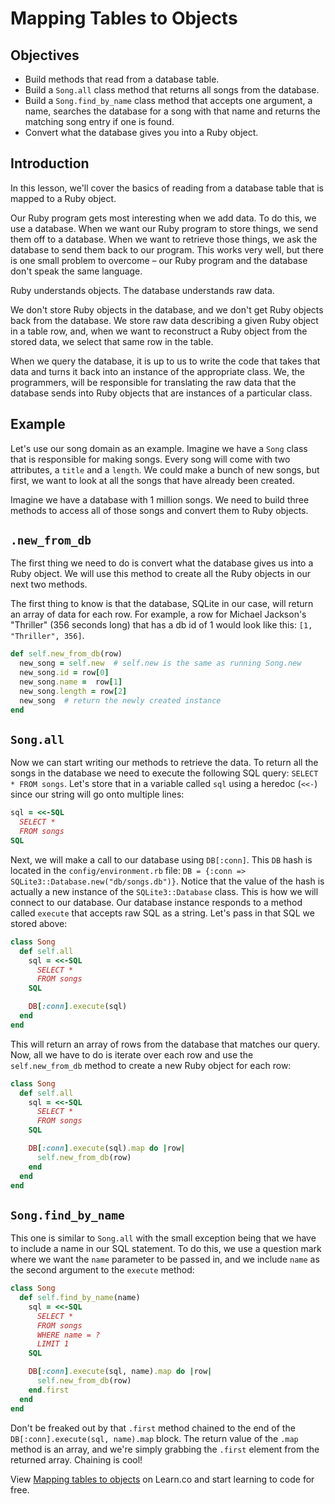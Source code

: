 # Mapping Tables to Objects

## Objectives

- Build methods that read from a database table.
- Build a `Song.all` class method that returns all songs from the database.
- Build a `Song.find_by_name` class method that accepts one argument, a name,
  searches the database for a song with that name and returns the matching song
  entry if one is found.
- Convert what the database gives you into a Ruby object.

## Introduction

In this lesson, we'll cover the basics of reading from a database table that is
mapped to a Ruby object.

Our Ruby program gets most interesting when we add data. To do this, we use a
database. When we want our Ruby program to store things, we send them off to a
database. When we want to retrieve those things, we ask the database to send
them back to our program. This works very well, but there is one small problem
to overcome – our Ruby program and the database don't speak the same language.

Ruby understands objects. The database understands raw data.

We don't store Ruby objects in the database, and we don't get Ruby objects back
from the database. We store raw data describing a given Ruby object in a table
row, and, when we want to reconstruct a Ruby object from the stored data, we
select that same row in the table.

When we query the database, it is up to us to write the code that takes that
data and turns it back into an instance of the appropriate class. We, the
programmers, will be responsible for translating the raw data that the database
sends into Ruby objects that are instances of a particular class.

## Example

Let's use our song domain as an example. Imagine we have a `Song` class that is
responsible for making songs. Every song will come with two attributes, a
`title` and a `length`. We could make a bunch of new songs, but first, we want to
look at all the songs that have already been created.

Imagine we have a database with 1 million songs. We need to build three methods
to access all of those songs and convert them to Ruby objects.

## `.new_from_db`

The first thing we need to do is convert what the database gives us into a Ruby
object. We will use this method to create all the Ruby objects in our next two
methods.

The first thing to know is that the database, SQLite in our case, will return an
array of data for each row. For example, a row for Michael Jackson's "Thriller"
(356 seconds long) that has a db id of 1 would look like this: `[1, "Thriller",
356]`.

```ruby
def self.new_from_db(row)
  new_song = self.new  # self.new is the same as running Song.new
  new_song.id = row[0]
  new_song.name =  row[1]
  new_song.length = row[2]
  new_song  # return the newly created instance
end
```

## `Song.all`

Now we can start writing our methods to retrieve the data. To return all the
songs in the database we need to execute the following SQL query: `SELECT * FROM
songs`. Let's store that in a variable called `sql` using a heredoc (`<<-`)
since our string will go onto multiple lines:

```ruby
sql = <<-SQL
  SELECT *
  FROM songs
SQL
```

Next, we will make a call to our database using `DB[:conn]`. This `DB` hash is
located in the `config/environment.rb` file: `DB = {:conn =>
SQLite3::Database.new("db/songs.db")}`. Notice that the value of the hash is
actually a new instance of the `SQLite3::Database` class. This is how we will
connect to our database. Our database instance responds to a method called
`execute` that accepts raw SQL as a string. Let's pass in that SQL we stored
above:

```ruby
class Song
  def self.all
    sql = <<-SQL
      SELECT *
      FROM songs
    SQL

    DB[:conn].execute(sql)
  end
end
```

This will return an array of rows from the database that matches our query. Now,
all we have to do is iterate over each row and use the `self.new_from_db` method
to create a new Ruby object for each row:

```ruby
class Song
  def self.all
    sql = <<-SQL
      SELECT *
      FROM songs
    SQL

    DB[:conn].execute(sql).map do |row|
      self.new_from_db(row)
    end
  end
end
```

## `Song.find_by_name`

This one is similar to `Song.all` with the small exception being that we have to
include a name in our SQL statement. To do this, we use a question mark where we
want the `name` parameter to be passed in, and we include `name` as the second
argument to the `execute` method:

```ruby
class Song
  def self.find_by_name(name)
    sql = <<-SQL
      SELECT *
      FROM songs
      WHERE name = ?
      LIMIT 1
    SQL

    DB[:conn].execute(sql, name).map do |row|
      self.new_from_db(row)
    end.first
  end
end
```

Don't be freaked out by that `.first` method chained to the end of the
`DB[:conn].execute(sql, name).map` block. The return value of the `.map` method
is an array, and we're simply grabbing the `.first` element from the returned
array. Chaining is cool!

<p data-visibility='hidden'>View <a href='https://learn.co/lessons/orm-mapping-db-to-ruby-object' title='Mapping tables to objects'>Mapping tables to objects</a> on Learn.co and start learning to code for free.</p>
